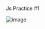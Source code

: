 Js Practice #1

![image](https://github.com/grammade/js-passanger/assets/45199156/38733805-90f0-4c59-a3ff-26f1296d019b)
